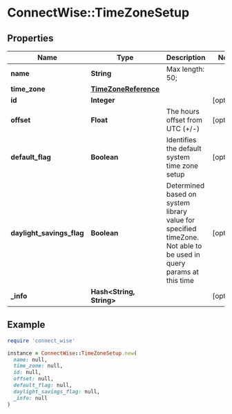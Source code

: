 # ConnectWise::TimeZoneSetup

## Properties

| Name | Type | Description | Notes |
| ---- | ---- | ----------- | ----- |
| **name** | **String** |  Max length: 50; |  |
| **time_zone** | [**TimeZoneReference**](TimeZoneReference.md) |  |  |
| **id** | **Integer** |  | [optional] |
| **offset** | **Float** | The hours offset from UTC (+/-) | [optional] |
| **default_flag** | **Boolean** | Identifies the default system time zone setup | [optional] |
| **daylight_savings_flag** | **Boolean** | Determined based on system library value for specified timeZone.             Not able to be used in query params at this time | [optional] |
| **_info** | **Hash&lt;String, String&gt;** |  | [optional] |

## Example

```ruby
require 'connect_wise'

instance = ConnectWise::TimeZoneSetup.new(
  name: null,
  time_zone: null,
  id: null,
  offset: null,
  default_flag: null,
  daylight_savings_flag: null,
  _info: null
)
```


